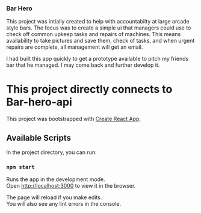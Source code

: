 ### Bar Hero

This project was intially created to help with accountabilty at large arcade style bars. The focus was to create a simple ui that managers could use to check off common upkeep tasks and repairs of machines. This means availability to take pictures and save them, check of tasks, and when urgent repairs are complete, all management will get an email.

I had built this app quickly to get a prototype available to pitch my friends bar that he managed. I may come back and further develop it.

# This project directly connects to Bar-hero-api

This project was bootstrapped with [Create React App](https://github.com/facebook/create-react-app).

## Available Scripts

In the project directory, you can run:

### `npm start`

Runs the app in the development mode.<br>
Open [http://localhost:3000](http://localhost:3000) to view it in the browser.

The page will reload if you make edits.<br>
You will also see any lint errors in the console.

